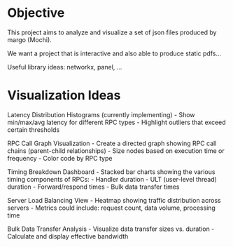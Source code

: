 # Objective
This project aims to analyze and visualize a set of json files produced by margo (Mochi).

We want a project that is interactive and also able to produce static pdfs...

Useful library ideas: networkx, panel, ...

# Visualization Ideas
Latency Distribution Histograms (currently implementing)
    - Show min/max/avg latency for different RPC types
    - Highlight outliers that exceed certain thresholds

RPC Call Graph Visualization
    - Create a directed graph showing RPC call chains (parent-child relationships)
    - Size nodes based on execution time or frequency
    - Color code by RPC type

Timing Breakdown Dashboard
    - Stacked bar charts showing the various timing components of RPCs:
        - Handler duration
        - ULT (user-level thread) duration
        - Forward/respond times
        - Bulk data transfer times

Server Load Balancing View
    - Heatmap showing traffic distribution across servers
    - Metrics could include: request count, data volume, processing time

Bulk Data Transfer Analysis
    - Visualize data transfer sizes vs. duration
    - Calculate and display effective bandwidth